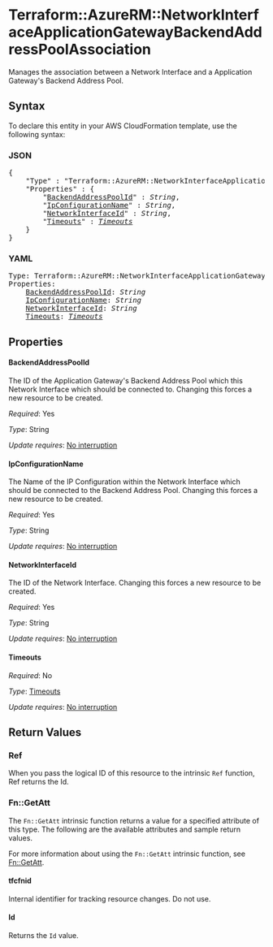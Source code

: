 # Terraform::AzureRM::NetworkInterfaceApplicationGatewayBackendAddressPoolAssociation

Manages the association between a Network Interface and a Application Gateway's Backend Address Pool.

## Syntax

To declare this entity in your AWS CloudFormation template, use the following syntax:

### JSON

<pre>
{
    "Type" : "Terraform::AzureRM::NetworkInterfaceApplicationGatewayBackendAddressPoolAssociation",
    "Properties" : {
        "<a href="#backendaddresspoolid" title="BackendAddressPoolId">BackendAddressPoolId</a>" : <i>String</i>,
        "<a href="#ipconfigurationname" title="IpConfigurationName">IpConfigurationName</a>" : <i>String</i>,
        "<a href="#networkinterfaceid" title="NetworkInterfaceId">NetworkInterfaceId</a>" : <i>String</i>,
        "<a href="#timeouts" title="Timeouts">Timeouts</a>" : <i><a href="timeouts.md">Timeouts</a></i>
    }
}
</pre>

### YAML

<pre>
Type: Terraform::AzureRM::NetworkInterfaceApplicationGatewayBackendAddressPoolAssociation
Properties:
    <a href="#backendaddresspoolid" title="BackendAddressPoolId">BackendAddressPoolId</a>: <i>String</i>
    <a href="#ipconfigurationname" title="IpConfigurationName">IpConfigurationName</a>: <i>String</i>
    <a href="#networkinterfaceid" title="NetworkInterfaceId">NetworkInterfaceId</a>: <i>String</i>
    <a href="#timeouts" title="Timeouts">Timeouts</a>: <i><a href="timeouts.md">Timeouts</a></i>
</pre>

## Properties

#### BackendAddressPoolId

The ID of the Application Gateway's Backend Address Pool which this Network Interface which should be connected to. Changing this forces a new resource to be created.

_Required_: Yes

_Type_: String

_Update requires_: [No interruption](https://docs.aws.amazon.com/AWSCloudFormation/latest/UserGuide/using-cfn-updating-stacks-update-behaviors.html#update-no-interrupt)

#### IpConfigurationName

The Name of the IP Configuration within the Network Interface which should be connected to the Backend Address Pool. Changing this forces a new resource to be created.

_Required_: Yes

_Type_: String

_Update requires_: [No interruption](https://docs.aws.amazon.com/AWSCloudFormation/latest/UserGuide/using-cfn-updating-stacks-update-behaviors.html#update-no-interrupt)

#### NetworkInterfaceId

The ID of the Network Interface. Changing this forces a new resource to be created.

_Required_: Yes

_Type_: String

_Update requires_: [No interruption](https://docs.aws.amazon.com/AWSCloudFormation/latest/UserGuide/using-cfn-updating-stacks-update-behaviors.html#update-no-interrupt)

#### Timeouts

_Required_: No

_Type_: <a href="timeouts.md">Timeouts</a>

_Update requires_: [No interruption](https://docs.aws.amazon.com/AWSCloudFormation/latest/UserGuide/using-cfn-updating-stacks-update-behaviors.html#update-no-interrupt)

## Return Values

### Ref

When you pass the logical ID of this resource to the intrinsic `Ref` function, Ref returns the Id.

### Fn::GetAtt

The `Fn::GetAtt` intrinsic function returns a value for a specified attribute of this type. The following are the available attributes and sample return values.

For more information about using the `Fn::GetAtt` intrinsic function, see [Fn::GetAtt](https://docs.aws.amazon.com/AWSCloudFormation/latest/UserGuide/intrinsic-function-reference-getatt.html).

#### tfcfnid

Internal identifier for tracking resource changes. Do not use.

#### Id

Returns the <code>Id</code> value.

